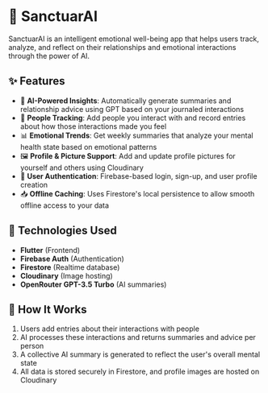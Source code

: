 # 📱 SanctuarAI

SanctuarAI is an intelligent emotional well-being app that helps users track, analyze, and reflect on their relationships and emotional interactions through the power of AI.

## ✨ Features

- 🧠 **AI-Powered Insights**: Automatically generate summaries and relationship advice using GPT based on your journaled interactions
- 👤 **People Tracking**: Add people you interact with and record entries about how those interactions made you feel
- 📊 **Emotional Trends**: Get weekly summaries that analyze your mental health state based on emotional patterns
- 🖼️ **Profile & Picture Support**: Add and update profile pictures for yourself and others using Cloudinary
- 🔐 **User Authentication**: Firebase-based login, sign-up, and user profile creation
- 📥 **Offline Caching**: Uses Firestore's local persistence to allow smooth offline access to your data

## 🔧 Technologies Used

- **Flutter** (Frontend)
- **Firebase Auth** (Authentication)
- **Firestore** (Realtime database)
- **Cloudinary** (Image hosting)
- **OpenRouter GPT-3.5 Turbo** (AI summaries)

## 🧠 How It Works

1. Users add entries about their interactions with people
2. AI processes these interactions and returns summaries and advice per person
3. A collective AI summary is generated to reflect the user's overall mental state
4. All data is stored securely in Firestore, and profile images are hosted on Cloudinary